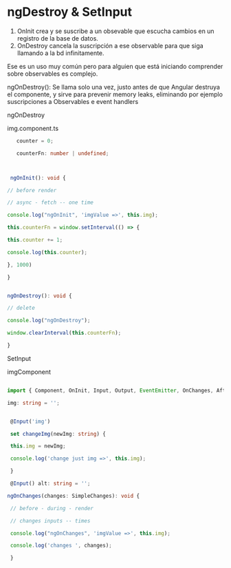 # ngDestroy & SetInput

1.  OnInit crea y se suscribe a un obsevable que escucha cambios en un registro de la base de datos.
2.  OnDestroy cancela la suscripción a ese observable para que siga llamando a la bd infinitamente.

Ese es un uso muy común pero para alguien que está iniciando comprender sobre observables es complejo.

ngOnDestroy(): Se llama solo una vez, justo antes de que Angular destruya el componente, y sirve para prevenir memory leaks, eliminando por ejemplo suscripciones a Observables e event handlers

ngOnDestroy

img.component.ts
 ```ts
	counter = 0;

	counterFn: number | undefined;



  ngOnInit(): void {

 // before render

 // async - fetch -- one time

 console.log("ngOnInit", 'imgValue =>', this.img);

 this.counterFn = window.setInterval(() => {

 this.counter += 1;

 console.log(this.counter);

 }, 1000)

 }
 

ngOnDestroy(): void {

 // delete

 console.log("ngOnDestroy");

 window.clearInterval(this.counterFn);

 }
 ```

SetInput

imgComponent

```ts

import { Component, OnInit, Input, Output, EventEmitter, OnChanges, AfterViewInit, OnDestroy, SimpleChanges } from '@angular/core';

img: string = '';


 @Input('img')

 set changeImg(newImg: string) {

 this.img = newImg;

 console.log('change just img =>', this.img);

 }

 @Input() alt: string = '';

ngOnChanges(changes: SimpleChanges): void {

 // before - during - render

 // changes inputs -- times

 console.log("ngOnChanges", 'imgValue =>', this.img);

 console.log('changes ', changes);

 }
```
